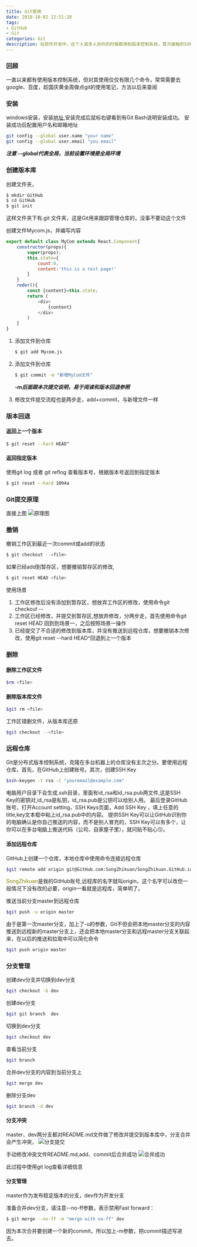 ```yaml
---
title: Git使用
date: 2018-10-02 12:51:28
tags:
- GitHub
- Git
categories: Git
description: 在软件开发中，在个人或多人协作的时候都用到版本控制系统，首次接触的SVN——集中式版本控制系统，到现在的git--分布式版本控制系统...
---
```

### 回顾
一直以来都有使用版本控制系统，但对其使用仅仅有限几个命令，常常需要去google、百度，趁国庆黄金周做点git的使用笔记，方法以后来查阅

### 安装
windows安装，安装[地址](https://git-scm.com/downloads),安装完成后鼠标右键看到有Git Bash说明安装成功。
安装成功后配置用户名和邮箱地址
```bash
git config --global user.name "your name"
git config --global user.email "you email"
```
***注意 --global代表全局，当前设置环境是全局环境***

### 创建版本库
创建文件夹，
```bash
$ mkdir GitHub
$ cd GitHub
$ git init
```
这样文件夹下有.git 文件夹，这是Git用来跟踪管理仓库的，没事不要动这个文件

创建文件Mycom.js，并编写内容
```js
export default class MyCom extends React.Component{
    constructor(props){
        super(props);
        this.state={
            count:0,
            content:'this is a test page!'
        }
    }
    reder(){
        const {content}=this.state;
        return (
            <div>
                {content}
            </div>
        )
    }
}
```
1. 添加文件到仓库
    ```bash
    $ git add Mycom.js
    ```
2. 添加文件到仓库
    ```bash
    $ git commit -m "新增MyCom文件"
    ```
    ***-m后面跟本次提交说明，易于阅读和版本回退参照***

3. 修改文件提交流程也是两步走，add+commit，与新增文件一样

### 版本回退
#### 返回上一个版本
```bash
$ git reset --hard HEAD^
```
#### 返回指定版本
使用git log 或者 git reflog 查看版本号，根据版本号返回到指定版本
```bash
$ git reset --hard 1094a
```
### Git提交原理
直接上图
![原理图](http://pga6xqrjk.bkt.clouddn.com/blog/gitCommit.jpg)

### 撤销
撤销工作区到最近一次commit或add的状态
```bash
$ git checkout --<file>
```
如果已经add到暂存区，想要撤销暂存区的修改,
```bash
$ git reset HEAD <file>
```
使用场景
1. 工作区修改后没有添加到暂存区，想放弃工作区的修改，使用命令git checkout --<file>
2. 工作区已经修改，并提交到暂存区,想放弃修改，分两步走，首先使用命令git reset HEAD <file>回到到场景一，之后按照场景一操作
3. 已经提交了不合适的修改到版本库，并没有推送到远程仓库，想要撤销本次修改，使用git reset --hard HEAD^回退到上一个版本

### 删除
#### 删除工作区文件
```bash
$rm <file>
```
#### 删除版本库文件
```bash
$git rm <file>
```
工作区错删文件，从版本库还原
```bash
$git checkout --<file>
```

### 远程仓库
Git是分布式版本控制系统，克隆在多台机器上的仓库没有主次之分。要使用远程仓库，首先，在GitHub上创建账号。其次，创建SSH Key

```bash
$ssh-keygen -t rsa -C "youremail@example.com"
```
电脑用户目录下会生成.ssh目录，里面有id_rsa和id_rsa.pub两文件,这是SSH Key的密钥对,id_rsa是私钥，id_rsa.pub是公钥可以给别人用。
最后登录GitHub账号，打开Account setting，SSH Keys页面，Add SSH Key ，填上任意的title,key文本框中粘上id_rsa.pub中的内容。
提供SSH Key可以让GitHub识别你的电脑确认是你自己推送的内容，而不是别人冒充的，SSH Key可以有多个，让你可以在多台电脑上推送代码（公司、自家屋子里），就问贴不贴心😗。

#### 添加远程仓库
GitHub上创建一个仓库，本地仓库中使用命令连接远程仓库
```bash
$git remote add origin git@GitHub.com:SongZhikuan/SongZhikuan.GitHub.io.git
```
<font color="olive">SongZhikuan</font>是我的GitHub账号,远程库的名字就叫origin，这个名字可以改但一般情况下没有改的必要，origin一看就是远程库，简单明了。

推送当前分支master到远程仓库
```bash
$git push -u origin master
```
由于是第一次master分支，加上了-u的参数，Git不但会把本地master分支的内容推送到远程新的master分支上，还会把本地master分支和远程master分支关联起来，在以后的推送和拉取中可以简化命令
```bash
$git push origin master
```

### 分支管理
创建dev分支并切换到dev分支
```bash
$git checkout -b dev    
```
创建dev分支                
```bash
$git git branch  dev   
```
切换到dev分支
```bash
$git checkout dev   
```
查看当前分支
```bash
$git branch  
```
合并dev分支的内容到当前分支上
```bash
$git merge dev
```
删除分支dev
```bash
$git branch -d dev 
```
#### 分支冲突

master、dev两分支都对README.md文件做了修改并提交到版本库中，分支合并会产生冲突，
![分支提交](http://pga6xqrjk.bkt.clouddn.com/blog/conflict.png)

手动修改冲突文件README.md,add、commit后合并成功
![合并成功](http://pga6xqrjk.bkt.clouddn.com/blog/fixedConflict.png)

此过程中使用git log查看详细信息

#### 分支管理
master作为发布稳定版本的分支，dev作为开发分支

准备合并dev分支，请注意--no-ff参数，表示禁用Fast forward：
```bash
$ git merge --no-ff -m "merge with no-ff" dev
```

因为本次合并要创建一个新的commit，所以加上-m参数，把commit描述写进去。